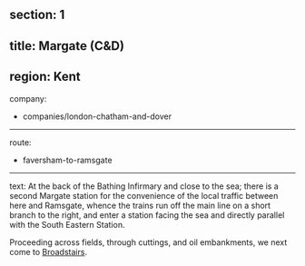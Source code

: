 section: 1
----
title: Margate (C&D)
----
region: Kent
----
company:
- companies/london-chatham-and-dover
----
route:
- faversham-to-ramsgate
----
text: At the back of the Bathing Infirmary and close to the sea; there is a second Margate station for the convenience of the local traffic between here and Ramsgate, whence the trains run off the main line on a short branch to the right, and enter a station facing the sea and directly parallel with the South Eastern Station.

Proceeding across fields, through cuttings, and oil embankments, we next come to [Broadstairs](/stations/broadstairs).
